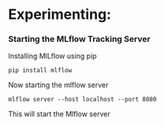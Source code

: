 # Experimenting:

### Starting the MLflow Tracking Server
Installing MlLflow using pip
```
pip install mlflow
```

Now starting the mlflow server
```
mlflow server --host localhost --port 8080
```
This will start the Mlflow server
